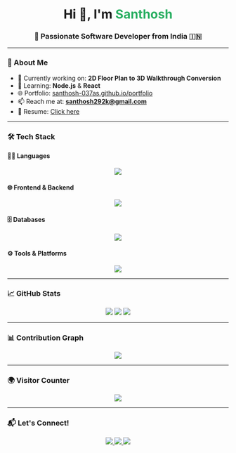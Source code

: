<h1 align="center">Hi 👋, I'm <span style="color:#27ae60"><b>Santhosh</b></span></h1>
<h3 align="center">🚀 Passionate Software Developer from India 🇮🇳</h3>

---

### 💫 About Me

- 🔭 Currently working on: **2D Floor Plan to 3D Walkthrough Conversion**
- 🌱 Learning: **Node.js** & **React**
- 🌐 Portfolio: [santhosh-037as.github.io/portfolio](https://santhosh-037as.github.io/portfolio/)
- 📫 Reach me at: **santhosh292k@gmail.com**
- 📄 Resume: [Click here](https://santhosh-037as.github.io/portfolio/resume)

---

### 🛠️ Tech Stack

#### 👨‍💻 Languages
<p align="center">
  <img src="https://skillicons.dev/icons?i=c,cpp,java,python,js,dart,haskell" />
</p>

#### 🌐 Frontend & Backend
<p align="center">
  <img src="https://skillicons.dev/icons?i=html,css,react,tailwind,flutter,electron,flask" />
</p>

#### 🗄️ Databases
<p align="center">
  <img src="https://skillicons.dev/icons?i=mongodb,mysql,sqlite" />
</p>

#### ⚙️ Tools & Platforms
<p align="center">
  <img src="https://skillicons.dev/icons?i=arduino,jira,notion,github,git,vscode" />
</p>

---

### 📈 GitHub Stats

<p align="center">
  <img src="https://github-readme-stats.vercel.app/api?username=Santhosh292K&show_icons=true&theme=tokyonight&hide_border=true" />
  <img src="https://github-readme-streak-stats.vercel.app/?user=Santhosh292K&theme=tokyonight&hide_border=true" />
  <img src="https://github-readme-stats.vercel.app/api/top-langs/?username=Santhosh292K&layout=compact&theme=tokyonight&hide_border=true" />
</p>

---

### 📊 Contribution Graph

<p align="center">
  <img src="https://github-readme-activity-graph.vercel.app/graph?username=Santhosh292K&theme=tokyo-night&hide_border=true" />
</p>

---

### 🌍 Visitor Counter

<p align="center">
  <img src="https://visitcount.itsvg.in/api?id=Santhosh292K&icon=2&color=6" />
</p>

---

### 📬 Let's Connect!

<p align="center">
  <a href="mailto:santhosh292k@gmail.com">
    <img src="https://img.shields.io/badge/Email-D14836?style=for-the-badge&logo=gmail&logoColor=white" />
  </a>
  <a href="https://www.linkedin.com/in/santhosh292k/">
    <img src="https://img.shields.io/badge/LinkedIn-0077B5?style=for-the-badge&logo=linkedin&logoColor=white" />
  </a>
  <a href="https://santhosh-037as.github.io/portfolio/">
    <img src="https://img.shields.io/badge/Portfolio-000000?style=for-the-badge&logo=vercel&logoColor=white" />
  </a>
</p>

